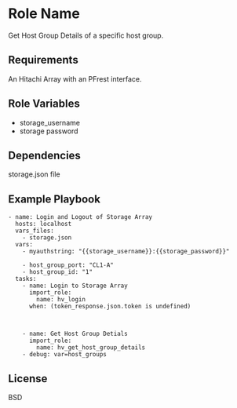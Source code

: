 Role Name
=========

Get Host Group Details of a specific host group.

Requirements
------------

An Hitachi Array with an PFrest interface.

Role Variables
--------------
* storage_username
* storage password


Dependencies
------------

storage.json file

Example Playbook
----------------


    - name: Login and Logout of Storage Array
      hosts: localhost
      vars_files:
        - storage.json
      vars:
        - myauthstring: "{{storage_username}}:{{storage_password}}"

        - host_group_port: "CL1-A"
        - host_group_id: "1"
      tasks:
        - name: Login to Storage Array
          import_role:
            name: hv_login
          when: (token_response.json.token is undefined)



        - name: Get Host Group Detials
          import_role:
            name: hv_get_host_group_details
        - debug: var=host_groups








License
-------

BSD


